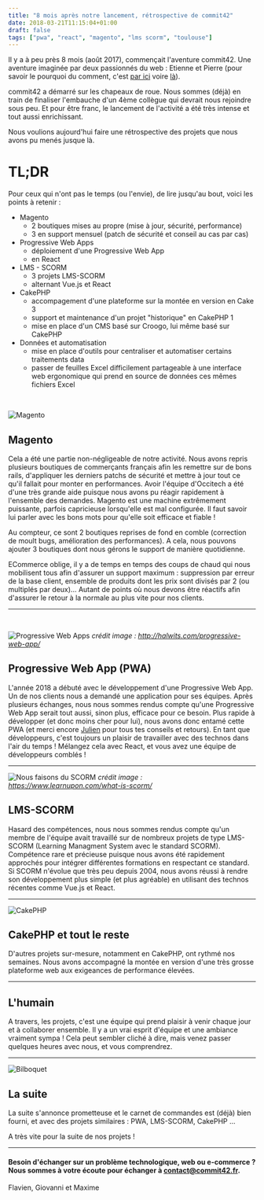 ```yaml
---
title: "8 mois après notre lancement, rétrospective de commit42"
date: 2018-03-21T11:15:04+01:00
draft: false
tags: ["pwa", "react", "magento", "lms scorm", "toulouse"]
---
```


Il y a à peu près 8 mois (août 2017), commençait l'aventure commit42. Une aventure imaginée par deux passionnés du web : Etienne et Pierre (pour savoir le pourquoi du comment, c'est [par ici](https://www.occitech.fr/blog/2017/02/nouvelle-equipe-de-developpement/) voire [là](https://www.occitech.fr/blog/2017/10/actualites-de-fin-dannee-pourquoi-ce-silence/)).

commit42 a démarré sur les chapeaux de roue. Nous sommes (déjà) en train de finaliser l'embauche d'un 4ème collègue qui devrait nous rejoindre sous peu. Et pour être franc, le lancement de l'activité a été très intense et tout aussi enrichissant.

Nous voulions aujourd'hui faire une rétrospective des projets que nous avons pu menés jusque là.

# TL;DR

Pour ceux qui n'ont pas le temps (ou l'envie), de lire jusqu'au bout, voici les points à retenir :

- Magento
  - 2 boutiques mises au propre (mise à jour, sécurité, performance)
  - 3 en support mensuel (patch de sécurité et conseil au cas par cas)
- Progressive Web Apps
  - déploiement d'une Progressive Web App
  - en React
- LMS - SCORM
  - 3 projets LMS-SCORM
  - alternant Vue.js et React
- CakePHP
  - accompagement d'une plateforme sur la montée en version en Cake 3
  - support et maintenance d'un projet "historique" en CakePHP 1
  - mise en place d'un CMS basé sur Croogo, lui même basé sur CakePHP
- Données et automatisation
  - mise en place d'outils pour centraliser et automatiser certains traitements data
  - passer de feuilles Excel difficilement partageable à une interface web ergonomique qui prend en source de données ces mêmes fichiers Excel

&nbsp;

![Magento](/assets/magento.jpg)

## Magento

Cela a été une partie non-négligeable de notre activité. Nous avons repris plusieurs boutiques de commerçants français afin les remettre sur de bons rails, d'appliquer les derniers patchs de sécurité et mettre à jour tout ce qu'il fallait pour monter en performances.
Avoir l'équipe d'Occitech a été d'une très grande aide puisque nous avons pu réagir rapidement à l'ensemble des demandes. Magento est une machine extrêmement puissante, parfois capricieuse lorsqu'elle est mal configurée. Il faut savoir lui parler avec les bons mots pour qu'elle soit efficace et fiable !

Au compteur, ce sont 2 boutiques reprises de fond en comble (correction de moult bugs, amélioration des performances). A cela, nous pouvons ajouter 3 boutiques dont nous gérons le support de manière quotidienne.

ECommerce oblige, il y a de temps en temps des coups de chaud qui nous mobilisent tous afin d'assurer un support maximum : suppression par erreur de la base client, ensemble de produits dont les prix sont divisés par 2 (ou multiplés par deux)... Autant de points où nous devons être réactifs afin d'assurer le retour à la normale au plus vite pour nos clients.

---

&nbsp;

![Progressive Web Apps](/assets/pwa.jpg)
_crédit image : http://halwits.com/progressive-web-app/_

## Progressive Web App (PWA)

L'année 2018 a débuté avec le développement d'une Progressive Web App. Un de nos clients nous a demandé une application pour ses équipes. Après plusieurs échanges, nous nous sommes rendus compte qu'une Progressive Web App serait tout aussi, sinon plus, efficace pour ce besoin. Plus rapide à développer (et donc moins cher pour lui), nous avons donc entamé cette PWA (et merci encore [Julien](https://www.julienpradet.fr/) pour tous tes conseils et retours).
En tant que développeurs, c'est toujours un plaisir de travailler avec des technos dans l'air du temps ! Mélangez cela avec React, et vous avez une équipe de développeurs comblés !

---

![Nous faisons du SCORM](/assets/scorm.png)
_crédit image : https://www.learnupon.com/what-is-scorm/_

## LMS-SCORM

Hasard des compétences, nous nous sommes rendus compte qu'un membre de l'équipe avait travaillé sur de nombreux projets de type LMS-SCORM (Learning Managment System avec le standard SCORM). Compétence rare et précieuse puisque nous avons été rapidement approchés pour intégrer différentes formations en respectant ce standard.
Si SCORM n'évolue que très peu depuis 2004, nous avons réussi à rendre son développement plus simple (et plus agréable) en utilisant des technos récentes comme Vue.js et React.

---

![CakePHP](/assets/cakephp.jpg)

## CakePHP et tout le reste

D'autres projets sur-mesure, notamment en CakePHP, ont rythmé nos semaines. Nous avons accompagné la montée en version d'une très grosse plateforme web aux exigeances de performance élevées.

---

## L'humain

A travers, les projets, c'est une équipe qui prend plaisir à venir chaque jour et à collaborer ensemble. Il y a un vrai esprit d'équipe et une ambiance vraiment sympa ! Cela peut sembler cliché à dire, mais venez passer quelques heures avec nous, et vous comprendrez.

---

![Bilboquet](/assets/bilboquet.gif)

## La suite

La suite s'annonce prometteuse et le carnet de commandes est (déjà) bien fourni, et avec des projets similaires : PWA, LMS-SCORM, CakePHP ...

A très vite pour la suite de nos projets !

---

#### Besoin d'échanger sur un problème technologique, web ou e-commerce ? Nous sommes à votre écoute pour échanger à [contact@commit42.fr](mailto:contact@commit42.fr).

Flavien, Giovanni et Maxime
